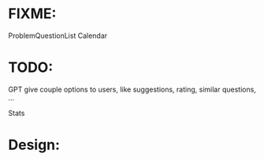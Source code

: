 # FIXME:
ProblemQuestionList Calendar

# TODO:
GPT give couple options to users, like suggestions, rating, similar questions, ...

Stats

# Design:
